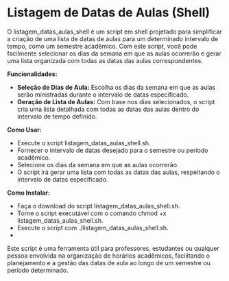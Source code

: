 # Listagem de Datas de Aulas (Shell)

O listagem_datas_aulas_shell é um script em shell projetado para simplificar a criação de uma lista de datas de aulas para um determinado intervalo de tempo, como um semestre acadêmico. Com este script, você pode facilmente selecionar os dias da semana em que as aulas ocorrerão e gerar uma lista organizada com todas as datas das aulas correspondentes.

**Funcionalidades:**

- **Seleção de Dias de Aula:** Escolha os dias da semana em que as aulas serão ministradas durante o intervalo de datas especificado.
- **Geração de Lista de Aulas:** Com base nos dias selecionados, o script cria uma lista detalhada com todas as datas das aulas dentro do intervalo de tempo definido.

**Como Usar:**

- Execute o script listagem_datas_aulas_shell.sh.
- Fornecer o intervalo de datas desejado para o semestre ou período acadêmico.
- Selecione os dias da semana em que as aulas ocorrerão.
- O script irá gerar uma lista com todas as datas das aulas, respeitando o intervalo de datas especificado.
  
**Como Instalar:**

- Faça o download do script listagem_datas_aulas_shell.sh.
- Torne o script executável com o comando chmod +x listagem_datas_aulas_shell.sh.
- Execute o script com ./listagem_datas_aulas_shell.sh.
- 
Este script é uma ferramenta útil para professores, estudantes ou qualquer pessoa envolvida na organização de horários acadêmicos, facilitando o planejamento e a gestão das datas de aula ao longo de um semestre ou período determinado.
